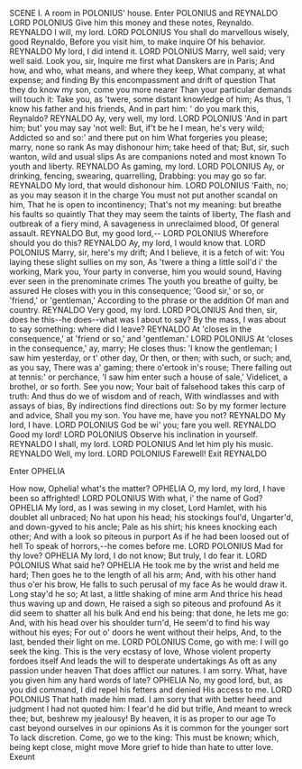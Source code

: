 SCENE I. A room in POLONIUS' house.
Enter POLONIUS and REYNALDO
LORD POLONIUS
Give him this money and these notes, Reynaldo.
REYNALDO
I will, my lord.
LORD POLONIUS
You shall do marvellous wisely, good Reynaldo,
Before you visit him, to make inquire
Of his behavior.
REYNALDO
My lord, I did intend it.
LORD POLONIUS
Marry, well said; very well said. Look you, sir,
Inquire me first what Danskers are in Paris;
And how, and who, what means, and where they keep,
What company, at what expense; and finding
By this encompassment and drift of question
That they do know my son, come you more nearer
Than your particular demands will touch it:
Take you, as 'twere, some distant knowledge of him;
As thus, 'I know his father and his friends,
And in part him: ' do you mark this, Reynaldo?
REYNALDO
Ay, very well, my lord.
LORD POLONIUS
'And in part him; but' you may say 'not well:
But, if't be he I mean, he's very wild;
Addicted so and so:' and there put on him
What forgeries you please; marry, none so rank
As may dishonour him; take heed of that;
But, sir, such wanton, wild and usual slips
As are companions noted and most known
To youth and liberty.
REYNALDO
As gaming, my lord.
LORD POLONIUS
Ay, or drinking, fencing, swearing, quarrelling,
Drabbing: you may go so far.
REYNALDO
My lord, that would dishonour him.
LORD POLONIUS
'Faith, no; as you may season it in the charge
You must not put another scandal on him,
That he is open to incontinency;
That's not my meaning: but breathe his faults so quaintly
That they may seem the taints of liberty,
The flash and outbreak of a fiery mind,
A savageness in unreclaimed blood,
Of general assault.
REYNALDO
But, my good lord,--
LORD POLONIUS
Wherefore should you do this?
REYNALDO
Ay, my lord,
I would know that.
LORD POLONIUS
Marry, sir, here's my drift;
And I believe, it is a fetch of wit:
You laying these slight sullies on my son,
As 'twere a thing a little soil'd i' the working, Mark you,
Your party in converse, him you would sound,
Having ever seen in the prenominate crimes
The youth you breathe of guilty, be assured
He closes with you in this consequence;
'Good sir,' or so, or 'friend,' or 'gentleman,'
According to the phrase or the addition
Of man and country.
REYNALDO
Very good, my lord.
LORD POLONIUS
And then, sir, does he this--he does--what was I
about to say? By the mass, I was about to say
something: where did I leave?
REYNALDO
At 'closes in the consequence,' at 'friend or so,'
and 'gentleman.'
LORD POLONIUS
At 'closes in the consequence,' ay, marry;
He closes thus: 'I know the gentleman;
I saw him yesterday, or t' other day,
Or then, or then; with such, or such; and, as you say,
There was a' gaming; there o'ertook in's rouse;
There falling out at tennis:' or perchance,
'I saw him enter such a house of sale,'
Videlicet, a brothel, or so forth.
See you now;
Your bait of falsehood takes this carp of truth:
And thus do we of wisdom and of reach,
With windlasses and with assays of bias,
By indirections find directions out:
So by my former lecture and advice,
Shall you my son. You have me, have you not?
REYNALDO
My lord, I have.
LORD POLONIUS
God be wi' you; fare you well.
REYNALDO
Good my lord!
LORD POLONIUS
Observe his inclination in yourself.
REYNALDO
I shall, my lord.
LORD POLONIUS
And let him ply his music.
REYNALDO
Well, my lord.
LORD POLONIUS
Farewell!
Exit REYNALDO

Enter OPHELIA

How now, Ophelia! what's the matter?
OPHELIA
O, my lord, my lord, I have been so affrighted!
LORD POLONIUS
With what, i' the name of God?
OPHELIA
My lord, as I was sewing in my closet,
Lord Hamlet, with his doublet all unbraced;
No hat upon his head; his stockings foul'd,
Ungarter'd, and down-gyved to his ancle;
Pale as his shirt; his knees knocking each other;
And with a look so piteous in purport
As if he had been loosed out of hell
To speak of horrors,--he comes before me.
LORD POLONIUS
Mad for thy love?
OPHELIA
My lord, I do not know;
But truly, I do fear it.
LORD POLONIUS
What said he?
OPHELIA
He took me by the wrist and held me hard;
Then goes he to the length of all his arm;
And, with his other hand thus o'er his brow,
He falls to such perusal of my face
As he would draw it. Long stay'd he so;
At last, a little shaking of mine arm
And thrice his head thus waving up and down,
He raised a sigh so piteous and profound
As it did seem to shatter all his bulk
And end his being: that done, he lets me go:
And, with his head over his shoulder turn'd,
He seem'd to find his way without his eyes;
For out o' doors he went without their helps,
And, to the last, bended their light on me.
LORD POLONIUS
Come, go with me: I will go seek the king.
This is the very ecstasy of love,
Whose violent property fordoes itself
And leads the will to desperate undertakings
As oft as any passion under heaven
That does afflict our natures. I am sorry.
What, have you given him any hard words of late?
OPHELIA
No, my good lord, but, as you did command,
I did repel his fetters and denied
His access to me.
LORD POLONIUS
That hath made him mad.
I am sorry that with better heed and judgment
I had not quoted him: I fear'd he did but trifle,
And meant to wreck thee; but, beshrew my jealousy!
By heaven, it is as proper to our age
To cast beyond ourselves in our opinions
As it is common for the younger sort
To lack discretion. Come, go we to the king:
This must be known; which, being kept close, might
move
More grief to hide than hate to utter love.
Exeunt
